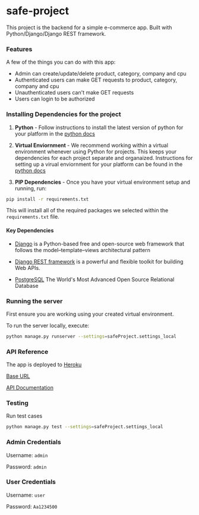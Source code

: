 # safe-project
This project is the backend for a simple e-commerce app. Built with Python/Django/Django REST framework.


### Features
A few of the things you can do with this app:

- Admin can create/update/delete product, category, company and cpu
- Authenticated users can make GET requests to product, category, company and cpu
- Unauthenticated users can't  make GET requests
- Users can login to be authorized

### Installing Dependencies for the project

1. **Python** - Follow instructions to install the latest version of python for your platform in the [python docs](https://docs.python.org/3/using/unix.html#getting-and-installing-the-latest-version-of-python)


2. **Virtual Enviornment** - We recommend working within a virtual environment whenever using Python for projects. This keeps your dependencies for each project separate and organaized. Instructions for setting up a virual enviornment for your platform can be found in the [python docs](https://packaging.python.org/guides/installing-using-pip-and-virtual-environments/)


3. **PIP Dependencies** - Once you have your virtual environment setup and running, run:
```bash
pip install -r requirements.txt
```
This will install all of the required packages we selected within the `requirements.txt` file.

#### Key Dependencies

- [Django](https://www.djangoproject.com/) is a Python-based free and open-source web framework that follows the model–template–views architectural pattern

- [Django REST framework](https://www.django-rest-framework.org/) is a powerful and flexible toolkit for building Web APIs.

- [PostgreSQL](https://www.postgresql.org/) The World's Most Advanced Open Source Relational Database

### Running the server

First ensure you are working using your created virtual environment.

To run the server locally, execute:

```bash
python manage.py runserver --settings=safeProject.settings_local
```

### API Reference
The app is deployed to [Heroku](https://www.heroku.com/home)

[Base URL](https://safe-project0.herokuapp.com/)

[API Documentation](https://safe-project0.herokuapp.com/docs)


### Testing
Run test cases
```bash
python manage.py test --settings=safeProject.settings_local
```


### Admin Credentials
Username: ```admin```

Password: ```admin```

### User Credentials
Username: ```user```

Password: ```Aa1234500```

